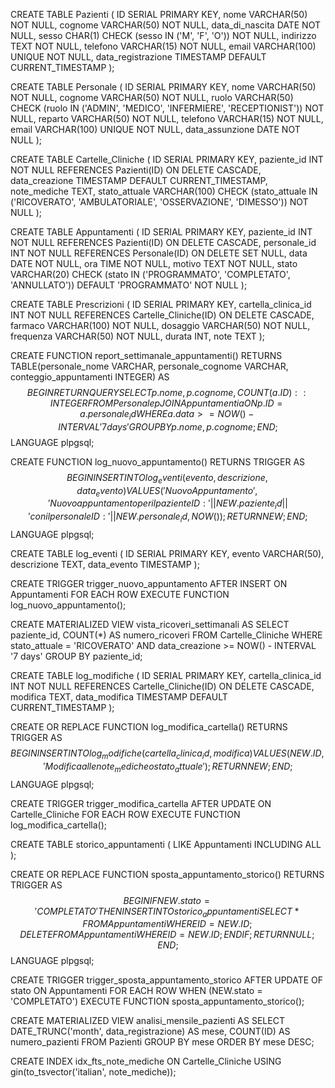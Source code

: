 CREATE TABLE Pazienti (
    ID SERIAL PRIMARY KEY,
    nome VARCHAR(50) NOT NULL,
    cognome VARCHAR(50) NOT NULL,
    data_di_nascita DATE NOT NULL,
    sesso CHAR(1) CHECK (sesso IN ('M', 'F', 'O')) NOT NULL,
    indirizzo TEXT NOT NULL,
    telefono VARCHAR(15) NOT NULL,
    email VARCHAR(100) UNIQUE NOT NULL,
    data_registrazione TIMESTAMP DEFAULT CURRENT_TIMESTAMP
);

CREATE TABLE Personale (
    ID SERIAL PRIMARY KEY,
    nome VARCHAR(50) NOT NULL,
    cognome VARCHAR(50) NOT NULL,
    ruolo VARCHAR(50) CHECK (ruolo IN ('ADMIN', 'MEDICO', 'INFERMIERE', 'RECEPTIONIST')) NOT NULL,
    reparto VARCHAR(50) NOT NULL,
    telefono VARCHAR(15) NOT NULL,
    email VARCHAR(100) UNIQUE NOT NULL,
    data_assunzione DATE NOT NULL
);

CREATE TABLE Cartelle_Cliniche (
    ID SERIAL PRIMARY KEY,
    paziente_id INT NOT NULL REFERENCES Pazienti(ID) ON DELETE CASCADE,
    data_creazione TIMESTAMP DEFAULT CURRENT_TIMESTAMP,
    note_mediche TEXT,
    stato_attuale VARCHAR(100) CHECK (stato_attuale IN ('RICOVERATO', 'AMBULATORIALE', 'OSSERVAZIONE', 'DIMESSO')) NOT NULL
);

CREATE TABLE Appuntamenti (
    ID SERIAL PRIMARY KEY,
    paziente_id INT NOT NULL REFERENCES Pazienti(ID) ON DELETE CASCADE,
    personale_id INT NOT NULL REFERENCES Personale(ID) ON DELETE SET NULL,
    data DATE NOT NULL,
    ora TIME NOT NULL,
    motivo TEXT NOT NULL,
    stato VARCHAR(20) CHECK (stato IN ('PROGRAMMATO', 'COMPLETATO', 'ANNULLATO')) DEFAULT 'PROGRAMMATO' NOT NULL
);

CREATE TABLE Prescrizioni (
    ID SERIAL PRIMARY KEY,
    cartella_clinica_id INT NOT NULL REFERENCES Cartelle_Cliniche(ID) ON DELETE CASCADE,
    farmaco VARCHAR(100) NOT NULL,
    dosaggio VARCHAR(50) NOT NULL,
    frequenza VARCHAR(50) NOT NULL,
    durata INT,
    note TEXT
);

CREATE FUNCTION report_settimanale_appuntamenti()
RETURNS TABLE(personale_nome VARCHAR, personale_cognome VARCHAR, conteggio_appuntamenti INTEGER) AS $$
BEGIN
    RETURN QUERY
    SELECT p.nome, p.cognome, COUNT(a.ID)::INTEGER
    FROM Personale p
    JOIN Appuntamenti a ON p.ID = a.personale_id
    WHERE a.data >= NOW() - INTERVAL '7 days'
    GROUP BY p.nome, p.cognome;
END;
$$ LANGUAGE plpgsql;

CREATE FUNCTION log_nuovo_appuntamento()
RETURNS TRIGGER AS $$
BEGIN
    INSERT INTO log_eventi (evento, descrizione, data_evento)
    VALUES ('Nuovo Appuntamento', 
            'Nuovo appuntamento per il paziente ID: ' || NEW.paziente_id || ' con il personale ID: ' || NEW.personale_id, 
            NOW());
    RETURN NEW;
END;
$$ LANGUAGE plpgsql;

CREATE TABLE log_eventi (
    ID SERIAL PRIMARY KEY,
    evento VARCHAR(50),
    descrizione TEXT,
    data_evento TIMESTAMP
);

CREATE TRIGGER trigger_nuovo_appuntamento
AFTER INSERT ON Appuntamenti
FOR EACH ROW
EXECUTE FUNCTION log_nuovo_appuntamento();

CREATE MATERIALIZED VIEW vista_ricoveri_settimanali AS
SELECT paziente_id, COUNT(*) AS numero_ricoveri
FROM Cartelle_Cliniche
WHERE stato_attuale = 'RICOVERATO'
AND data_creazione >= NOW() - INTERVAL '7 days'
GROUP BY paziente_id;

CREATE TABLE log_modifiche (
    ID SERIAL PRIMARY KEY,
    cartella_clinica_id INT NOT NULL REFERENCES Cartelle_Cliniche(ID) ON DELETE CASCADE,
    modifica TEXT,
    data_modifica TIMESTAMP DEFAULT CURRENT_TIMESTAMP
);

CREATE OR REPLACE FUNCTION log_modifica_cartella()
RETURNS TRIGGER AS $$
BEGIN
    INSERT INTO log_modifiche (cartella_clinica_id, modifica)
    VALUES (NEW.ID, 'Modifica alle note_mediche o stato_attuale');
    RETURN NEW;
END;
$$ LANGUAGE plpgsql;

CREATE TRIGGER trigger_modifica_cartella
AFTER UPDATE ON Cartelle_Cliniche
FOR EACH ROW
EXECUTE FUNCTION log_modifica_cartella();

CREATE TABLE storico_appuntamenti (
    LIKE Appuntamenti INCLUDING ALL
);

CREATE OR REPLACE FUNCTION sposta_appuntamento_storico()
RETURNS TRIGGER AS $$
BEGIN
    IF NEW.stato = 'COMPLETATO' THEN
        INSERT INTO storico_appuntamenti SELECT * FROM Appuntamenti WHERE ID = NEW.ID;
        DELETE FROM Appuntamenti WHERE ID = NEW.ID;
    END IF;
    RETURN NULL;
END;
$$ LANGUAGE plpgsql;

CREATE TRIGGER trigger_sposta_appuntamento_storico
AFTER UPDATE OF stato ON Appuntamenti
FOR EACH ROW
WHEN (NEW.stato = 'COMPLETATO')
EXECUTE FUNCTION sposta_appuntamento_storico();

CREATE MATERIALIZED VIEW analisi_mensile_pazienti AS
SELECT
    DATE_TRUNC('month', data_registrazione) AS mese,
    COUNT(ID) AS numero_pazienti
FROM Pazienti
GROUP BY mese
ORDER BY mese DESC;

CREATE INDEX idx_fts_note_mediche ON Cartelle_Cliniche
USING gin(to_tsvector('italian', note_mediche));